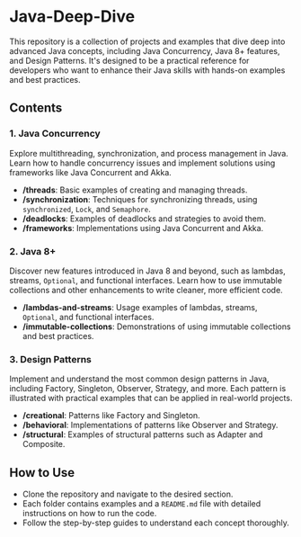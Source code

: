 # Java-Deep-Dive

This repository is a collection of projects and examples that dive deep into advanced Java concepts, including Java Concurrency, Java 8+ features, and Design Patterns. It's designed to be a practical reference for developers who want to enhance their Java skills with hands-on examples and best practices.

## Contents

### 1. Java Concurrency
Explore multithreading, synchronization, and process management in Java. Learn how to handle concurrency issues and implement solutions using frameworks like Java Concurrent and Akka.

- **/threads**: Basic examples of creating and managing threads.
- **/synchronization**: Techniques for synchronizing threads, using `synchronized`, `Lock`, and `Semaphore`.
- **/deadlocks**: Examples of deadlocks and strategies to avoid them.
- **/frameworks**: Implementations using Java Concurrent and Akka.

### 2. Java 8+
Discover new features introduced in Java 8 and beyond, such as lambdas, streams, `Optional`, and functional interfaces. Learn how to use immutable collections and other enhancements to write cleaner, more efficient code.

- **/lambdas-and-streams**: Usage examples of lambdas, streams, `Optional`, and functional interfaces.
- **/immutable-collections**: Demonstrations of using immutable collections and best practices.

### 3. Design Patterns
Implement and understand the most common design patterns in Java, including Factory, Singleton, Observer, Strategy, and more. Each pattern is illustrated with practical examples that can be applied in real-world projects.

- **/creational**: Patterns like Factory and Singleton.
- **/behavioral**: Implementations of patterns like Observer and Strategy.
- **/structural**: Examples of structural patterns such as Adapter and Composite.

## How to Use

- Clone the repository and navigate to the desired section.
- Each folder contains examples and a `README.md` file with detailed instructions on how to run the code.
- Follow the step-by-step guides to understand each concept thoroughly.
